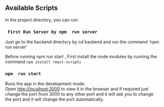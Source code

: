
## Available Scripts

In the project directory, you can run:



### ` First Run Server by npm  run server`
Just go to the backend directory by cd backend and run the command 'npm run server'


Before running npm run start , First install the node modules by running the command `npm install react-scripts`

### `npm  run start`

Runs the app in the development mode.\
Open [http://localhost:3000](http://localhost:3000) to view it in the browser and if required just change the port from 3000 to any other port and it will ask you to change the port and it will change the port automatically.



